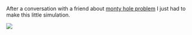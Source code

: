 After a conversation with a friend about [monty hole problem](https://en.wikipedia.org/wiki/Monty_Hall_problem) I just
had to make this little simulation.

![](/img.png)